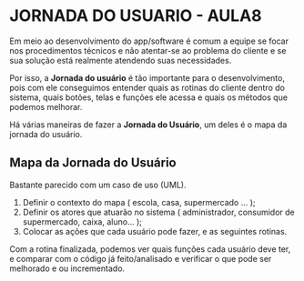# JORNADA DO USUARIO - AULA8

Em meio ao desenvolvimento do app/software é comum a equipe se focar nos procedimentos técnicos e não atentar-se ao problema do cliente e se sua solução está realmente atendendo suas necessidades.

Por isso, a **Jornada do usuário** é tão importante para o desenvolvimento, pois com ele conseguimos entender quais as rotinas do cliente dentro do sistema, quais botões, telas e funções ele acessa e quais os métodos que podemos melhorar.

Há várias maneiras de fazer a **Jornada do Usuário**, um deles é o mapa da jornada do usuário.

## Mapa da Jornada do Usuário

Bastante parecido com um caso de uso (UML). 

1. Definir o contexto do mapa ( escola, casa, supermercado ... );
2. Definir os atores que atuarão no sistema ( administrador, consumidor de supermercado, caixa,  aluno... );
3. Colocar as ações que cada usuário pode fazer, e as seguintes rotinas.

Com a rotina finalizada, podemos ver quais funções cada usuário deve ter, e comparar com o código já feito/analisado e verificar o que pode ser melhorado e ou incrementado.